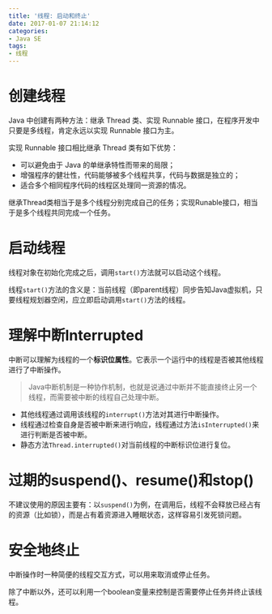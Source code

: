 ```yaml
---
title: '线程: 启动和终止'
date: 2017-01-07 21:14:12
categories:
- Java SE
tags:
- 线程
---
```


# 创建线程
Java 中创建有两种方法：继承 Thread 类、实现 Runnable 接口，在程序开发中只要是多线程，肯定永远以实现 Runnable 接口为主。

实现 Runnable 接口相比继承 Thread 类有如下优势：
* 可以避免由于 Java 的单继承特性而带来的局限；
* 增强程序的健壮性，代码能够被多个线程共享，代码与数据是独立的；
* 适合多个相同程序代码的线程区处理同一资源的情况。

继承Thread类相当于是多个线程分别完成自己的任务；实现Runable接口，相当于是多个线程共同完成一个任务。

# 启动线程
线程对象在初始化完成之后，调用`start()`方法就可以启动这个线程。

线程`start()`方法的含义是：当前线程（即parent线程）同步告知Java虚拟机，只要线程规划器空闲，应立即启动调用`start()`方法的线程。

# 理解中断Interrupted
中断可以理解为线程的一个**标识位属性**。它表示一个运行中的线程是否被其他线程进行了中断操作。
> Java中断机制是一种协作机制，也就是说通过中断并不能直接终止另一个线程，而需要被中断的线程自己处理中断。

* 其他线程通过调用该线程的`interrupt()`方法对其进行中断操作。
* 线程通过检查自身是否被中断来进行响应，线程通过方法`isInterrupted()`来进行判断是否被中断。
* 静态方法`Thread.interrupted()`对当前线程的中断标识位进行复位。

# 过期的suspend()、resume()和stop()
不建议使用的原因主要有：以`suspend()`为例，在调用后，线程不会释放已经占有的资源（比如锁），而是占有着资源进入睡眠状态，这样容易引发死锁问题。

# 安全地终止
中断操作时一种简便的线程交互方式，可以用来取消或停止任务。

除了中断以外，还可以利用一个boolean变量来控制是否需要停止任务并终止该线程。
